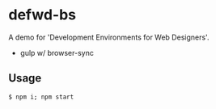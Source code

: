 # defwd-bs

A demo for 'Development Environments for Web Designers'.

* gulp w/ browser-sync

## Usage

```shell
$ npm i; npm start
```
